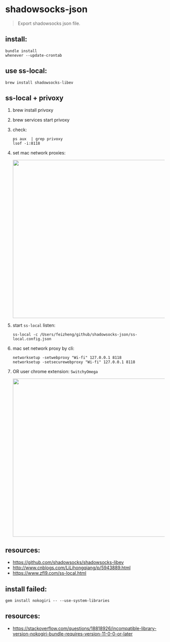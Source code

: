 # shadowsocks-json
> Export shadowsocks json file.

## install:
```shell
bundle install
whenever --update-crontab
```

## use ss-local:
```shell
brew install shadowsocks-libev
```

## ss-local + privoxy
1. brew install privoxy
2. brew services start privoxy
3. check:
    ```shell
    ps aux  | grep privoxy
    lsof -i:8118
    ```
4. set mac network proxies:
    
    <img width="500" src="https://ws2.sinaimg.cn/large/006tKfTcgy1g12t47c72hj30us0hugom.jpg" />
    
5. start `ss-local` listen:
    ```shell
    ss-local -c /Users/feizheng/github/shadowsocks-json/ss-local.config.json
    ```
    
6. mac set network proxy by cli:
    ```shell
    networksetup -setwebproxy "Wi-fi" 127.0.0.1 8118
    networksetup -setsecurewebproxy "Wi-fi" 127.0.0.1 8118
    ```
    
7. OR user chrome extension: `SwitchyOmega`

    <img width="500" src="https://ws2.sinaimg.cn/large/006tKfTcgy1g12u48l691j31w20o0gqf.jpg"/>


## resources:
- https://github.com/shadowsocks/shadowsocks-libev
- http://www.cnblogs.com/LiLihongqiang/p/5943889.html
- https://www.zfl9.com/ss-local.html


## install failed:
```shell
gem install nokogiri -- --use-system-libraries
```

## resources:
- https://stackoverflow.com/questions/18818926/incompatible-library-version-nokogiri-bundle-requires-version-11-0-0-or-later